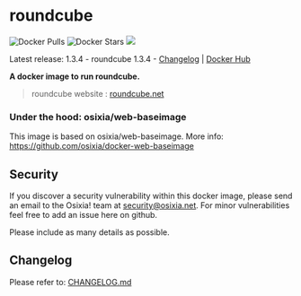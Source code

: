 # roundcube

![Docker Pulls](https://img.shields.io/docker/pulls/osixia/roundcube.svg)
![Docker Stars](https://img.shields.io/docker/stars/osixia/roundcube.svg)
![](https://images.microbadger.com/badges/image/osixia/roundcube.svg)

Latest release: 1.3.4 - roundcube 1.3.4 -  [Changelog](CHANGELOG.md) | [Docker Hub](https://hub.docker.com/r/osixia/roundcube/) 

**A docker image to run roundcube.**

> roundcube website : [roundcube.net](https://roundcube.net/)

### Under the hood: osixia/web-baseimage

This image is based on osixia/web-baseimage.
More info: https://github.com/osixia/docker-web-baseimage

## Security
If you discover a security vulnerability within this docker image, please send an email to the Osixia! team at security@osixia.net. For minor vulnerabilities feel free to add an issue here on github.

Please include as many details as possible.

## Changelog

Please refer to: [CHANGELOG.md](CHANGELOG.md)
